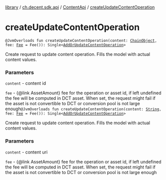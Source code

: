 [library](../../index.md) / [ch.decent.sdk.api](../index.md) / [ContentApi](index.md) / [createUpdateContentOperation](./create-update-content-operation.md)

# createUpdateContentOperation

`@JvmOverloads fun createUpdateContentOperation(content: `[`ChainObject`](../../ch.decent.sdk.model/-chain-object/index.md)`, fee: `[`Fee`](../../ch.decent.sdk.model/-fee/index.md)` = Fee()): Single<`[`AddOrUpdateContentOperation`](../../ch.decent.sdk.model.operation/-add-or-update-content-operation/index.md)`>`

Create request to update content operation. Fills the model with actual content values.

### Parameters

`content` - content id

`fee` - {@link AssetAmount} fee for the operation or asset id, if left undefined the fee will be computed in DCT asset.
When set, the request might fail if the asset is not convertible to DCT or conversion pool is not large enough`@JvmOverloads fun createUpdateContentOperation(content: `[`String`](https://kotlinlang.org/api/latest/jvm/stdlib/kotlin/-string/index.html)`, fee: `[`Fee`](../../ch.decent.sdk.model/-fee/index.md)` = Fee()): Single<`[`AddOrUpdateContentOperation`](../../ch.decent.sdk.model.operation/-add-or-update-content-operation/index.md)`>`

Create request to update content operation. Fills the model with actual content values.

### Parameters

`content` - content uri

`fee` - {@link AssetAmount} fee for the operation or asset id, if left undefined the fee will be computed in DCT asset.
When set, the request might fail if the asset is not convertible to DCT or conversion pool is not large enough